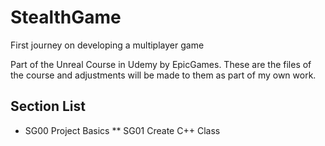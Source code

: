 # StealthGame
First journey on developing a multiplayer game

Part of the Unreal Course in Udemy by EpicGames. These are the files of the course and adjustments will be made to them as part of my own work.

## Section List
* SG00 Project Basics
** SG01 Create C++ Class
